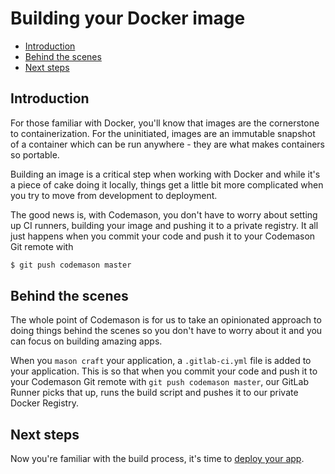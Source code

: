 # Building your Docker image

- [Introduction](#introduction)
- [Behind the scenes](#behind-the-scenes)
- [Next steps](#next-steps)

<a name="introduction"></a>
## Introduction
For those familiar with Docker, you'll know that images are the cornerstone to containerization. For the uninitiated, images are an immutable snapshot of a container which can be run anywhere - they are what makes containers so portable.

Building an image is a critical step when working with Docker and while it's a piece of cake doing it locally, things get a little bit more complicated when you try to move from development to deployment.

The good news is, with Codemason, you don't have to worry about setting up CI runners, building your image and pushing it to a private registry. It all just happens when you commit your code and push it to your Codemason Git remote with
```bash
$ git push codemason master
```

<a name="behind-the-scenes"></a>
## Behind the scenes
The whole point of Codemason is for us to take an opinionated approach to doing things behind the scenes so you don't have to worry about it and you can focus on building  amazing apps.

When you `mason craft` your application, a `.gitlab-ci.yml` file is added to your application. This is so that when you commit your code and push it to your Codemason Git remote with `git push codemason master`, our GitLab Runner picks that up, runs the build script and pushes it to our private Docker Registry.


<a name="next-steps"></a>
## Next steps
Now you're familiar with the build process, it's time to [deploy your app](/docs/{{version}}/deploying-apps).
